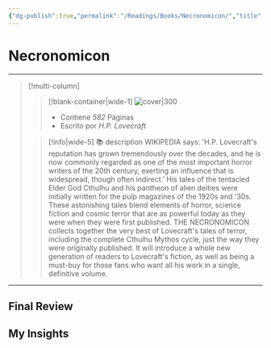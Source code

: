 ```yaml
---
{"dg-publish":true,"permalink":"/Readings/Books/Necronomicon/","title":"Necronomicon","tags":["NoteType/Book"],"updated":"2023-10-07T17:38:07.518-05:00"}
---
```



# Necronomicon
- - -
> [!multi-column]
> 
> > [!blank-container|wide-1]
> >  ![cover|300](http://books.google.com/books/content?id=EaD1kIfiTfoC&printsec=frontcover&img=1&zoom=1&edge=curl&source=gbs_api)
> >- Contiene *582* Páginas
> >- Escrito por *H.P. Lovecraft*
> 
> > [!info|wide-5] 📚 description
> > WIKIPEDIA says: 'H.P. Lovecraft's reputation has grown tremendously over the decades, and he is now commonly regarded as one of the most important horror writers of the 20th century, exerting an influence that is widespread, though often indirect.' His tales of the tentacled Elder God Cthulhu and his pantheon of alien deities were initially written for the pulp magazines of the 1920s and '30s. These astonishing tales blend elements of horror, science fiction and cosmic terror that are as powerful today as they were when they were first published. THE NECRONOMICON collects together the very best of Lovecraft's tales of terror, including the complete Cthulhu Mythos cycle, just the way they were originally published. It will introduce a whole new generation of readers to Lovecraft's fiction, as well as being a must-buy for those fans who want all his work in a single, definitive volume.
> 

- - -

## Final Review

## My Insights